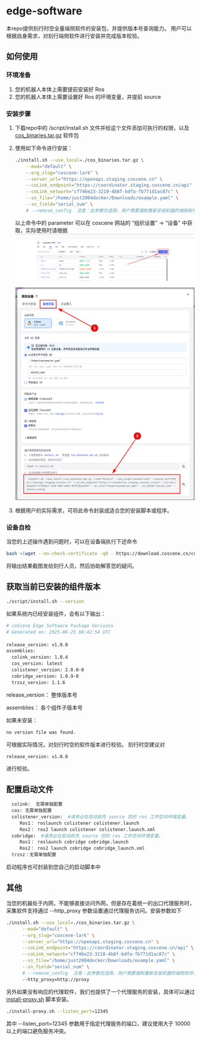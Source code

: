 # edge-software
本repo提供刻行时空全量端侧软件的安装包，并提供版本号查询能力。 用户可以根据自身需求，对刻行端侧软件进行安装并完成版本校验。


## 如何使用

### 环境准备
1. 您的机器人本体上需要提前安装好 Ros
2. 您的机器人本体上需要设置好 Ros 的环境变量，并提前 source

### 安装步骤
1. 下载repo中的 /script/install.sh 文件并给这个文件添加可执行的权限，以及 [cos_binaries.tar.gz](https://github.com/coscene-io/edge-software/releases/download/v0.9.3/cos_binaries.tar.gz) 软件包
2. 使用如下命令进行安装： 
   ```bash
   ./install.sh --use_local=./cos_binaries.tar.gz \
       --mod="default" \
       --org_slug="coscene-lark" \
       --server_url="https://openapi.staging.coscene.cn" \
       --coLink_endpoint="https://coordinator.staging.coscene.cn/api" \
       --coLink_network="cf746e23-3210-4b8f-bdfa-fb771d1ac87c" \
       --sn_file="/home/just2004docker/Downloads/example.yaml" \
       --sn_field="serial_num" \
       # --remove_config  注意：此参数仅适用，用户需要强制重新安装机器的端侧软件，启用此参数，重新安装后，机器人需要在刻行时空平台重新准入。请谨慎使用！
   ```
   
   以上命令中的 parameter 可以在 coscene 网站的 “组织设置” -> “设备” 中获取，实际使用时请根据
   ![设备](./img/add-device.png)
   
   ![安装脚本](./img/install-cmd.png)
    
3. 根据用户的实际需求，可将此命令封装成适合您的安装脚本或程序。 

### 设备自检

当您的上述操作遇到问题时，可以在设备端执行下述命令

```bash
bash <(wget --no-check-certificate -qO - https://download.coscene.cn/cosbinary/script/beta/device-check.sh)
```

将输出结果截图发给刻行人员，然后协助解答您的疑问。

## 获取当前已安装的组件版本
```bash
./script/install.sh --version
```
   
如果系统内已经安装组件，会有以下输出：

```bash
# coScene Edge Software Package Versions
# Generated on: 2025-06-25 08:42:54 UTC

release_version: v1.0.0
assemblies:
  colink_version: 1.0.4
  cos_version: latest
  colistener_version: 2.0.0-0
  cobridge_version: 1.0.9-0
  trzsz_version: 1.1.6
```

   release_version： 整体版本号
   
   assemblies： 各个组件子版本号

如果未安装：
```bash
no version file was found.
```

可根据实际情况，对刻行时空的软件版本进行校验。 刻行时空建议对 
```bash
release_version: v1.0.0
```
进行校验。

## 配置启动文件
```bash
  colink:  无需单独配置
  cos: 无需单独配置
  colistener_version:  #请务必在启动前先 source 您的 ros 工作空间环境变量。
     Ros1： roslaunch colistener colistener.launch 
     Ros2： ros2 launch colistener colistener.launch.xml   
  cobridge:  #请务必在启动前先 source 您的 ros 工作空间环境变量。
     Ros1： roslaunch cobridge cobridge.launch
     Ros2： ros2 launch cobridge cobridge_launch.xml   
  trzsz：无需单独配置
```
启动程序也可封装到您自己的启动脚本中

## 其他

当您的机器处于内网，不能够直接访问外网，但是存在着统一的出口代理服务时，采集软件支持通过 --http_proxy 参数设置通过代理服务访问。安装参数如下

```bash
./install.sh --use_local=./cos_binaries.tar.gz \
      --mod="default" \
      --org_slug="coscene-lark" \
      --server_url="https://openapi.staging.coscene.cn" \
      --coLink_endpoint="https://coordinator.staging.coscene.cn/api" \
      --coLink_network="cf746e23-3210-4b8f-bdfa-fb771d1ac87c" \
      --sn_file="/home/just2004docker/Downloads/example.yaml" \
      --sn_field="serial_num" \
      # --remove_config  注意：此参数仅适用，用户需要强制重新安装机器的端侧软件，启用此参数，重新安装后，机器人需要在刻行时空平台重新准入。请谨慎使用！
      --http_proxy=http://proxy
```

另外如果没有响应的代理软件，我们也提供了一个代理服务的安装，具体可以通过 [install-proxy.sh](./script/install-proxy.sh) 脚本安装。

```bash
./install-proxy.sh --listen_port=12345
```

其中 --listen_port=12345 参数用于指定代理服务的端口，建议使用大于 10000 以上的端口避免服务冲突。
